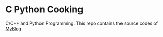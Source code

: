 # C Python Cooking
 C/C++ and Python Programming. This repo contains the source codes of [MyBlog](https://cppcooking.blogspot.com/2020/09/python-flask-mysql-1.html)

